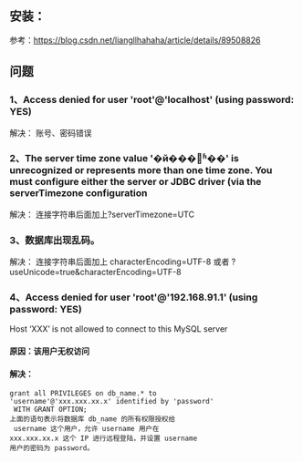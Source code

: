 ## 安装：
参考：https://blog.csdn.net/liangllhahaha/article/details/89508826

## 问题

### 1、Access denied for user 'root'@'localhost' (using password: YES)
  解决：
	账号、密码错误
### 2、The server time zone value '�й���׼ʱ��' is unrecognized or represents more than one time zone. You must configure either the server or JDBC driver (via the serverTimezone configuration
解决：
 连接字符串后面加上?serverTimezone=UTC

### 3、数据库出现乱码。
解决：
连接字符串后面加上 characterEncoding=UTF-8
或者 ?useUnicode=true&characterEncoding=UTF-8

### 4、Access denied for user 'root'@'192.168.91.1' (using password: YES)
Host ‘XXX’ is not allowed to connect to this MySQL server
#### 原因：该用户无权访问
#### 解决：
	grant all PRIVILEGES on db_name.* to  
 	'username'@'xxx.xxx.xx.x' identified by 'password'   
	 WITH GRANT OPTION;
	上面的语句表示将数据库 db_name 的所有权限授权给  
	 username 这个用户，允许 username 用户在  
 	xxx.xxx.xx.x 这个 IP 进行远程登陆，并设置 username 
	用户的密码为 password。	